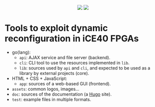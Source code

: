 <p align="center">
  <a title="Frontend Dependency Status" href="https://david-dm.org/eine/icemulti?path=app"><img src="https://img.shields.io/david/eine/icemulti.svg?path=app&longCache=true&style=flat-square&label=frontend%20deps"></a><!--
  -->
  <a title="Frontend DevDependency Status" href="https://david-dm.org/eine/icemulti?path=app&type=dev"><img src="https://img.shields.io/david/dev/eine/icemulti.svg?path=app&longCache=true&style=flat-square&label=frontend%20devdeps"></a><!--
  -->
</p>

# Tools to exploit dynamic reconfiguration in iCE40 FPGAs

- go(lang):
  - `api`: AJAX service and file server (backend).
  - `cli`: CLI tool to use the resources implemented in `lib`.
  - `lib`: sources used by `api` and `cli`, and expected to be used as a library by external projects (core).
- HTML + CSS + JavaScript:
  - `app`: sources of a web-based GUI (frontend).
- `assets`: common logos, images...
- `doc`: sources of the documentation (a [Hugo](https://github.com/gohugoio/hugo) site).
- `test`: example files in multiple formats.
